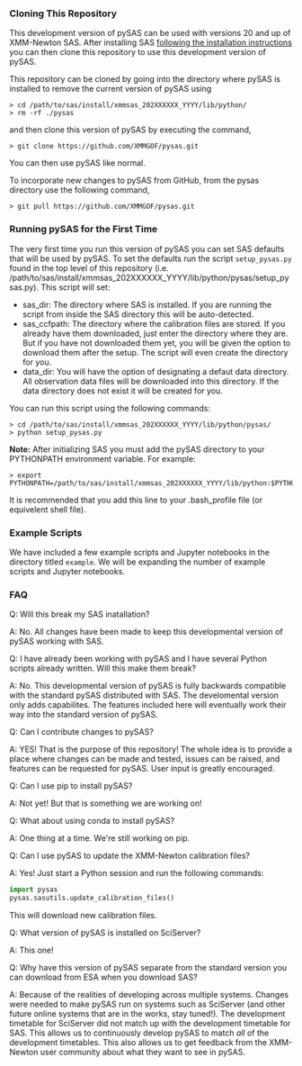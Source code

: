 ### Cloning This Repository

This development version of pySAS can be used with versions 20 and up of XMM-Newton SAS. After installing SAS [following the installation instructions](https://www.cosmos.esa.int/web/xmm-newton/sas-installation) you can then clone this repository to use this development version of pySAS.

This repository can be cloned by going into the directory where pySAS is installed to remove the current version of pySAS using 
```
> cd /path/to/sas/install/xmmsas_202XXXXXX_YYYY/lib/python/
> rm -rf ./pysas
```
and then clone this version of pySAS by executing the command,
```
> git clone https://github.com/XMMGOF/pysas.git
```
You can then use pySAS like normal.

To incorporate new changes to pySAS from GitHub, from the pysas directory use the following command,
```
> git pull https://github.com/XMMGOF/pysas.git
```

### Running pySAS for the First Time

The very first time you run this version of pySAS you can set SAS defaults that will be used by pySAS. To set the defaults run the script `setup_pysas.py` found in the top level of this repository (i.e. /path/to/sas/install/xmmsas_202XXXXXX_YYYY/lib/python/pysas/setup_pysas.py). This script will set:

- sas_dir: The directory where SAS is installed. If you are running the script from inside the SAS directory this will be auto-detected.
- sas_ccfpath: The directory where the calibration files are stored. If you already have them downloaded, just enter the directory where they are. But if you have not downloaded them yet, you will be given the option to download them after the setup. The script will even create the directory for you.
- data_dir: You will have the option of designating a defaut data directory. All observation data files will be downloaded into this directory. If the data directory does not exist it will be created for you.

You can run this script using the following commands:
```
> cd /path/to/sas/install/xmmsas_202XXXXXX_YYYY/lib/python/pysas/
> python setup_pysas.py
```
**Note:** After initializing SAS you must add the pySAS directory to your PYTHONPATH environment variable. For example:
```
> export PYTHONPATH=/path/to/sas/install/xmmsas_202XXXXXX_YYYY/lib/python:$PYTHONPATH
```
It is recommended that you add this line to your .bash_profile file (or equivelent shell file).

### Example Scripts

We have included a few example scripts and Jupyter notebooks in the directory titled `example`. We will be expanding the number of example scripts and Jupyter notebooks.

### FAQ

Q: Will this break my SAS inatallation?

A: No. All changes have been made to keep this developmental version of pySAS working with SAS.

Q: I have already been working with pySAS and I have several Python scripts already written. Will this make them break?

A: No. This developmental version of pySAS is fully backwards compatible with the standard pySAS distributed with SAS. The develomental version only adds capabilites. The features included here will eventually work their way into the standard version of pySAS.

Q: Can I contribute changes to pySAS?

A: YES! That is the purpose of this repository! The whole idea is to provide a place where changes can be made and tested, issues can be raised, and features can be requested for pySAS. User input is greatly encouraged.

Q: Can I use pip to install pySAS?

A: Not yet! But that is something we are working on!

Q: What about using conda to install pySAS?

A: One thing at a time. We're still working on pip.

Q: Can I use pySAS to update the XMM-Newton calibration files?

A: Yes! Just start a Python session and run the following commands:

```python
import pysas
pysas.sasutils.update_calibration_files()
```

This will download new calibration files.

Q: What version of pySAS is installed on SciServer?

A: This one!

Q: Why have this version of pySAS separate from the standard version you can download from ESA when you download SAS?

A: Because of the realities of developing across multiple systems. Changes were needed to make pySAS run on systems such as SciServer (and other future online systems that are in the works, stay tuned!). The development timetable for SciServer did not match up with the development timetable for SAS. This allows us to continuously develop pySAS to match *all* of the development timetables. This also allows us to get feedback from the XMM-Newton user community about what they want to see in pySAS.

